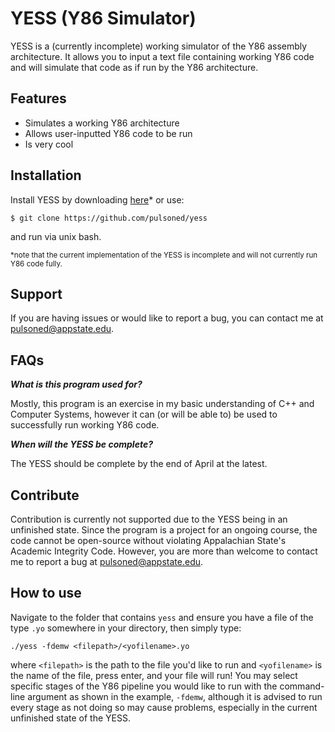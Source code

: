 
YESS (Y86 Simulator)
========
 
YESS is a (currently incomplete) working simulator of the Y86 assembly architecture.  It allows you to input a text file containing working Y86 code and will simulate that code as if run by the Y86 architecture.
 
Features
--------
 
- Simulates a working Y86 architecture
- Allows user-inputted Y86 code to be run
- Is very cool
 
Installation
------------
 
Install YESS by downloading [here](https://github.com/pulsoned/yess)* or use: 

    $ git clone https://github.com/pulsoned/yess

and run via unix bash.
 
<sub>*note that the current implementation of the YESS is incomplete and will not currently run Y86 code fully.</sub>
    
Support
-------
 
If you are having issues or would like to report a bug, you can contact me at [pulsoned@appstate.edu](mailto:pulsoned@appstate.edu).

FAQs
-------
***What is this program used for?***

Mostly, this program is an exercise in my basic understanding of C++ and Computer Systems, however it can (or will be able to) be used to successfully run working Y86 code.

***When will the YESS be complete?***

The YESS should be complete by the end of April at the latest.

Contribute
----------
 
Contribution is currently not supported due to the YESS being in an unfinished state. Since the program is a project for an ongoing course, the code cannot be open-source without violating Appalachian State's Academic Integrity Code. However, you are more than welcome to contact me to report a bug at [pulsoned@appstate.edu](mailto:pulsoned@appstate.edu).

How to use
-------
 
Navigate to the folder that contains `yess` and ensure you have a file of the type `.yo` somewhere in your directory, then simply type:

    ./yess -fdemw <filepath>/<yofilename>.yo

where `<filepath>` is the path to the file you'd like to run and `<yofilename>` is the name of the file, press enter, and your file will run! You may select specific stages of the Y86 pipeline you would like to run with the command-line argument as shown in the example, `-fdemw`, although it is advised to run every stage as not doing so may cause problems, especially in the current unfinished state of the YESS.
